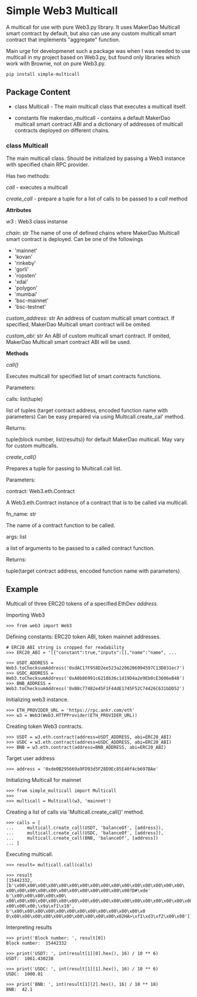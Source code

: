 # Simple Web3 Multicall

A multicall for use with pure Web3.py library.
It uses MakerDao Multicall smart contract by default,
but also can use any custom multicall smart contract 
that implements "aggregate" function.

Main urge for developmenet such a package was when I was needed to use multicall in my project 
based on Web3.py, but found only libraries which work with Brownie, not on pure Web3.py.


    pip install simple-multicall


## Package Content

- class Multicall - The main multicall class that executes a multicall itself.

- constants file makerdao_multicall - contains a default MakerDao multicall smart contract ABI and a dictionary of addresses of multicall contracts deployed on different chains. 


### class Multicall

The main multicall class. Should be initialized by passing a Web3 instance with specified chain RPC provider.

Has two methods: 

*call* - executes a multicall

*create_call* - prepare a tuple for a list of calls to be passed to a *call* method


**Attributes**
    
*w3* : Web3 class instanse

*chain*: str
The name of one of defined chains 
where MakerDao Multicall smart contract is deployed.
Can be one of the followings

- 'mainnet'
- 'kovan'
- 'rinkeby'
- 'gorli'
- 'ropsten'
- 'xdai'
- 'polygon'
- 'mumbai'
- 'bsc-mainnet'
- 'bsc-testnet'


*custom_address*: str
An address of custom multicall smart contract. 
If specified, MakerDao Multicall smart contract will be omited.


*custom_abi*: str
An ABI of custom multicall smart contract.
If omited, MakerDao Multicall smart contract ABI will be used.


**Methods**

*call()*

Executes multicall for specified list of smart contracts functions.

Parameters:

calls: list(tuple)

list of tuples (target contract address, encoded function name with parameters)
Can be easy prepared via using Multicall.create_cal' method.

Returns:

tuple(block number, list(results)) for default MakerDao multicall. May vary for custom multicalls.


*create_call()*

Prepares a tuple for passing to Multicall.call list.

Parameters:

contract: Web3.eth.Contract

A Web3.eth.Contract instance of a contract 
that is to be called via multicall.

fn_name: str

The name of a contract function to be called.

args: list

a list of arguments to be passed to a called contract function.

Returns:

tuple(target contract address, encoded function name with parameters)


## Example

Multicall of three ERC20 tokens of a specified EthDev *address*.

Importing Web3

    >>> from web3 import Web3

Defining constants: ERC20 token ABI, token mainnet addresses.

    # ERC20 ABI string is cropped for readability
    >>> ERC20_ABI = '[{"constant":true,"inputs":[],"name":"name", ...

    >>> USDT_ADDRESS = Web3.toChecksumAddress('0xdAC17F958D2ee523a2206206994597C13D831ec7')
    >>> USDC_ADDRESS = Web3.toChecksumAddress('0xA0b86991c6218b36c1d19D4a2e9Eb0cE3606eB48')
    >>> BNB_ADDRESS = Web3.toChecksumAddress('0xB8c77482e45F1F44dE1745F52C74426C631bDD52')

Initializing web3 instance.

    >>> ETH_PROVIDER_URL = 'https://rpc.ankr.com/eth'
    >>> w3 = Web3(Web3.HTTPProvider(ETH_PROVIDER_URL))    
    
Creating token Web3 contracts.

    >>> USDT = w3.eth.contract(address=USDT_ADDRESS, abi=ERC20_ABI)
    >>> USDC = w3.eth.contract(address=USDC_ADDRESS, abi=ERC20_ABI)
    >>> BNB = w3.eth.contract(address=BNB_ADDRESS, abi=ERC20_ABI)
  
Target user address

    >>> address = '0xde0B295669a9FD93d5F28D9Ec85E40f4cb697BAe'

Initializing Multicall for mainnet

    >>> from simple_multicall import Multicall
    >>> 
    >>> multicall = Multicall(w3, 'mainnet')

Creating a list of calls via 'Multicall.create_call()' method.

    >>> calls = [
    ...     multicall.create_call(USDT, 'balanceOf', [address]),
    ...     multicall.create_call(USDC, 'balanceOf', [address]),
    ...     multicall.create_call(BNB, 'balanceOf', [address])
    ... ]

Executing multicall.

    >>> result= multicall.call(calls)

    >>> result
    [15442332, [b'\x00\x00\x00\x00\x00\x00\x00\x00\x00\x00\x00\x00\x00\x00\x00\x00\    
    x00\x00\x00\x00\x00\x00\x00\x00\x00\x00\x00\x00?D#\xde' b'\x00\x00\x00\x00\x00\
    x00\x00\x00\x00\x00\x00\x00\x00\x00\x00\x00\x00\x00\x00\x00\x00\x00\x00\x00\x00\
    x00\x00\x00;\x9a\xf1\x10', b'\x00\x00\x00\x00\x00\x00\x00\x00\x00\x00\x00\x00\x0
    0\x00\x00\x00\x00\x00\x00\x00\x00\x00\x00\x02HA>\xf1\xd3\xf2\x00\x00']]

Interpreting results

    >>> print('Block number: ', result[0])
    Block number:  15442332

    >>> print('USDT: ', int(result[1][0].hex(), 16) / 10 ** 6)
    USDT:  1061.430238

    >>> print('USDC: ', int(result[1][1].hex(), 16) / 10 ** 6)
    USDC:  1000.01

    >>> print('BNB: ', int(result[1][2].hex(), 16) / 10 ** 18)
    BNB:  42.1